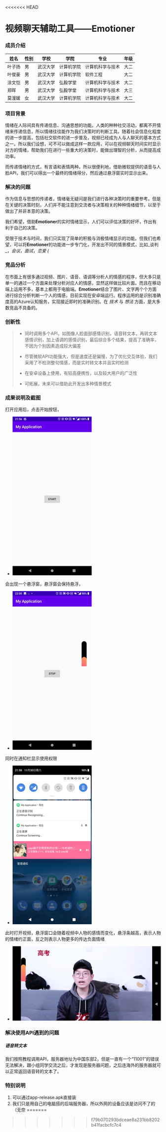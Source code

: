 <<<<<<< HEAD
# 视频聊天辅助工具——Emotioner



### 成员介绍

| 姓名   | 性别 | 学校     | 学院       | 专业             | 年级 |
| ------ | ---- | -------- | ---------- | ---------------- | ---- |
| 叶子扬 | 男   | 武汉大学 | 计算机学院 | 计算机科学与技术             | 大二 |
| 叶俊豪 | 男   | 武汉大学 | 计算机学院   | 软件工程         | 大二 |
| 涂文恺 | 男   | 武汉大学 | 弘毅学堂 | 计算机科学与技术 | 大二 |
| 郑晖   | 男   | 武汉大学 | 弘毅学堂   | 计算机科学与技术 | 大三 |
| 莫湲媛 | 女   | 武汉大学 | 计算机学院 | 计算机科学与技术 | 大二 |

 

### 项目背景

情绪在人际间具有传递信息、沟通思想的功能。人类的种种社交活动，都离不开情绪来传递信息，所以情绪往往能作为我们决策时的判断工具。随着社会信息化程度的进一步提高，包括社交软件的进一步普及，视频已经成为人与人聊天的基本方式之一。所以我们设想，可不可以做成这样一款应用，可以在视频聊天时间实时显示对方的情绪，帮助我们在进行一些重大的决策时，能做出理智的分析，从而提高成功率。

而传递情绪的方式，有言语和表情两种。所以很便利地，借助微软提供的语音与人脸API，我们可以得出一个最终的情绪得分，然后通过悬浮窗实时显示出来。



### 解决的问题

作为信息与思想的传递者，情绪毫无疑问是我们进行各种决策时的重要参考。但是在关键的决策时刻，人们并不能注意到交流者与决策相关的种种情绪细节，以至于做出了并非本意的决策。

我们希望，借助**Emotioner**的实时情绪显示，人们可以评估决策的好坏，作出有利于自己的决策。

受限于技术与时间，我们只实现了简单的积极与消极情绪显示的功能。但我们也希望，可以将**Emotioner**的功能进一步专门化，开发出不同的情景模式，比如_谈判_，_会议_，_面试_，_恋爱_ _(_



### 竞品分析

在市面上有很多通过视频、图片、语音、语调等分析人的情感的程序，但大多只是单一的通过一个方面来处理分析对应人的情感，显然这样做比较片面。而且在移动端上运用不多，基本上都用于电脑端。**Emotioner**结合了图片、文字两个个方面进行综合分析判断一个人的情感，目前实现在安卓端运行。程序运用的是识别准确度高的Azure认知服务，实现接近即时的准确识别。在 _技术_ 与 _想法_ 方面，是大多数竞品不具备的。



### 创新性

> + 同时调用多个API，如图像人脸面部感情识别，语音转文本，再转文本感情识别，加上语调的感情识别，最后综合多个结果，提高了准确率，不因为个别因素造成较大偏差
>
> + 尽管微软API功能强大，但是速度还是偏慢，为了优化交互体验，我们采用了不检测整句情感，而是实时转文本并且实时检测
>
> + 在安卓设备上使用，有较高便携性，以及较大用户的广泛性
> + 可拓展，未来可以借助此开发出多种情景模式





### 成果说明及截图

打开应用后，点击开始按钮，

- <img src="./img/weiruan1.jpg" alt="Alt 开始按钮" style="zoom:50%;" />

会出现一个悬浮窗，悬浮窗会保持悬浮，

- <img src="./img/weiruan2.jpg" alt="Alt 悬浮窗" style="zoom:50%;" />

  

同时在通知栏显示使用权限

- <img src="./img/weiruan3.jpg" alt="Alt 权限" style="zoom:50%;" />

此时打开视频，悬浮窗口会随着视频中人物的感情而变化，悬浮条越高，表示人物的情绪约正面，反之则表示人物更多的传达负面情绪

- <img src="./img/weiruan4.jpg" alt="Alt 情绪" style="zoom:50%;" />

### 解决使用API遇到的问题

##### 语音转文本

我们按照教程调用API，服务器地址为中国东部2，但是一直有一个“11001”的错误无法解决，跟小组同学交流之后，才发现是服务器问题，之后连海外的服务器就可以正常返回语音转的文本了。



### 特别说明

1. 可以通过app-release.apk直接装
2. 我们只是用自己的电脑搭的后端服务器，所以外网的设备应该是访问不了的（无奈
=======

>>>>>>> f79b070293bdceae8a231bb8202b41facbcfc7c4
